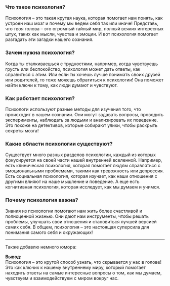 ### **Что такое психология?**

Психология – это такая крутая наука, которая помогает нам понять, как устроен наш мозг и почему мы ведем себя так или иначе! Представь, что твоя голова – это огромный тайный мир, полный всяких интересных штук, таких как мысли, чувства и эмоции. И вот психология помогает разгадать эти загадки нашего сознания.

### **Зачем нужна психология?**

Когда ты сталкиваешься с трудностями, например, когда чувствуешь грусть или беспокойство, психология может дать ответы, как справиться с этим. Или если ты хочешь лучше понимать своих друзей или родителей, то тоже можешь обратиться к психологии! Она поможет найти ключи к тому, как люди думают и чувствуют.

### **Как работает психология?**

Психологи используют разные методы для изучения того, что происходит в нашем сознании. Они могут задавать вопросы, проводить эксперименты, наблюдать за людьми и анализировать их поведение. Это похоже на детективов, которые собирают улики, чтобы раскрыть секреты мозга!

### **Какие области психологии существуют?**

Существует много разных разделов психологии, каждый из которых фокусируется на своей части нашей внутренней вселенной. Например, есть клиническая психология, которая помогает людям справляться с эмоциональными проблемами, такими как тревожность или депрессия. Есть социальная психология, которая изучает, как наши отношения с другими влияют на наше мышление и поведение. А еще есть когнитивная психология, которая исследует, как мы думаем и учимся.

### **Почему психология важна?**

Знания из психологии помогают нам жить более счастливой и полноценной жизнью. Они дают нам инструменты, чтобы решать проблемы, улучшать свои отношения и становиться лучшей версией самих себя. В общем, психология – это настоящая суперсила для понимания самого себя и окружающих!

---

Также добавлю немного юмора:

**Вывод:**  
Психология – это крутой способ узнать, что скрывается у нас в голове! Это как ключик к нашему внутреннему миру, который помогает находить ответы на самые интересные вопросы о том, как мы думаем, чувствуем и взаимодействуем с миром вокруг нас.